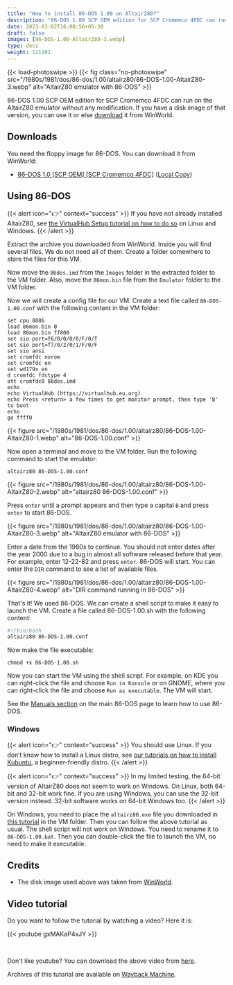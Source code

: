 ```yaml
---
title: "How to install 86-DOS 1.00 on AltairZ80?"
description: "86-DOS 1.00 SCP OEM edition for SCP Cromemco 4FDC can run on the AltairZ80 emulator without any modification. If you have a disk image of that version, you can use it."
date: 2023-03-02T16:08:56+05:30
draft: false
images: [86-DOS-1.00-AltairZ80-3.webp]
type: docs
weight: 121101
---
```


{{< load-photoswipe >}}
{{< fig class="no-photoswipe" src="/1980s/1981/dos/86-dos/1.00/altairz80/86-DOS-1.00-AltairZ80-3.webp" alt="AltairZ80 emulator with 86-DOS" >}}

86-DOS 1.00 SCP OEM edition for SCP Cromemco 4FDC can run on the AltairZ80 emulator without any modification. If you have a disk image of that version, you can use it or else [download](#downloads) it from WinWorld.

## Downloads

You need the floppy image for 86-DOS. You can download it from WinWorld:

- [86-DOS 1.0 [SCP OEM] [SCP Cromemco 4FDC]](https://winworldpc.com/download/354a6299-2ade-11e8-a4ce-fa163e9022f0) ([Local Copy](https://link.storjshare.io/jvl4jik7qrpccq6v5r3t4yrgdagq/virtualhub%2F1980s%2F1981%2FOS%2FDOS%2F86-DOS%2F1.00%2FAltairZ80%2F86-DOS%201.0%20%5BSCP%20OEM%5D%20%5BSCP%20Cromemco%204FDC%5D%20(4-30-1981)%20(8%20inch%20SSSD).7z?download=true))

## Using 86-DOS

{{< alert icon="👉" context="success" >}}
If you have not already installed AltairZ80, see [the VirtualHub Setup tutorial on how to do so](https://setup.virtualhub.eu.org/altairz80/) on Linux and Windows.
{{< /alert >}}

Extract the archive you downloaded from WinWorld. Inside you will find several files. We do not need all of them. Create a folder somewhere to store the files for this VM.

Now move the `86dos.imd` from the `Images` folder in the extracted folder to the VM folder. Also, move the `86mon.bin` file from the `Emulator` folder to the VM folder.

Now we will create a config file for our VM. Create a text file called `86-DOS-1.00.conf` with the following content in the VM folder:

``` config
set cpu 8086
load 86mon.bin 0
load 86mon.bin ff800
set sio port=f6/0/0/0/0/F/0/T
set sio port=f7/0/2/0/1/F/0/F
set sio ansi
set cromfdc norom
set cromfdc en
set wd179x en
d cromfdc fdctype 4
att cromfdc0 86dos.imd
echo
echo VirtualHub (https://virtualhub.eu.org)
echo Press <return> a few times to get monitor prompt, then type 'B' to boot
echo
go ffff0
```

{{< figure src="/1980s/1981/dos/86-dos/1.00/altairz80/86-DOS-1.00-AltairZ80-1.webp" alt="86-DOS-1.00.conf" >}}

Now open a terminal and move to the VM folder. Run the following command to start the emulator:

``` console
altairz80 86-DOS-1.00.conf
```

{{< figure src="/1980s/1981/dos/86-dos/1.00/altairz80/86-DOS-1.00-AltairZ80-2.webp" alt="altairz80 86-DOS-1.00.conf" >}}

Press `enter` until a prompt appears and then type a capital `B` and press `enter` to start 86-DOS.

{{< figure src="/1980s/1981/dos/86-dos/1.00/altairz80/86-DOS-1.00-AltairZ80-3.webp" alt="AltairZ80 emulator with 86-DOS" >}}

Enter a date from the 1980s to continue. You should not enter dates after the year 2000 due to a bug in almost all software released before that year. For example, enter 12-22-82 and press `enter`. 86-DOS will start. You can enter the `DIR` command to see a list of available files.

{{< figure src="/1980s/1981/dos/86-dos/1.00/altairz80/86-DOS-1.00-AltairZ80-4.webp" alt="DIR command running in 86-DOS" >}}

That's it! We used 86-DOS. We can create a shell script to make it easy to launch the VM. Create a file called 86-DOS-1.00.sh with the following content:

``` bash
#!/bin/bash
altairz80 86-DOS-1.00.conf
```

Now make the file executable:

``` console
chmod +x 86-DOS-1.00.sh
```

Now you can start the VM using the shell script. For example, on KDE you can right-click the file and choose `Run in Konsole` or on GNOME, where you can right-click the file and choose `Run as executable`. The VM will start.

See the [Manuals section](/1980s/1981/dos/86-dos/#manuals) on the main 86-DOS page to learn how to use 86-DOS.

### Windows

{{< alert icon="👉" context="success" >}}
You should use Linux. If you don’t know how to install a Linux distro, see [our tutorials on how to install Kubuntu](https://setup.virtualhub.eu.org/tag/os/), a beginner-friendly distro.
{{< /alert >}}

{{< alert icon="👉" context="success" >}}
In my limited testing, the 64-bit version of AltairZ80 does not seem to work on Windows. On Linux, both 64-bit and 32-bit work fine. If you are using Windows, you can use the 32-bit version instead. 32-bit software works on 64-bit Windows too.
{{< /alert >}}

On Windows, you need to place the `altairz80.exe` file you downloaded in [this tutorial](https://setup.virtualhub.eu.org/altairz80/#windows) in the VM folder. Then you can follow the above tutorial as usual. The shell script will not work on Windows. You need to rename it to `86-DOS-1.00.bat`. Then you can double-click the file to launch the VM, no need to make it executable.

## Credits

- The disk image used above was taken from [WinWorld](https://winworldpc.com/).

## Video tutorial

Do you want to follow the tutorial by watching a video? Here it is:

{{< youtube gxMAKaP4xJY >}}

<br>

Don't like youtube? You can download the above video from [here](https://link.storjshare.io/jus7o7c7e33ooooyh4hwl36evnha/virtualhub-videos%2F1980s%2F1981%2FDOS%2F86-DOS%2F86-DOS%201.00%2F%20How%20to%20install%2086-DOS%201.00%20on%20AltairZ80.mp4?download=true).

Archives of this tutorial are available on [Wayback Machine](https://web.archive.org/web/*/https://virtualhub.eu.org/1980s/1981/DOS/86-DOS/1.00/altairz80/).
